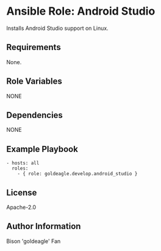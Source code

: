 # Ansible Role: Android Studio

Installs Android Studio support on Linux.

## Requirements

None.

## Role Variables

NONE

## Dependencies

NONE

## Example Playbook

    - hosts: all
      roles:
        - { role: goldeagle.develop.android_studio }

## License

Apache-2.0

## Author Information

Bison 'goldeagle' Fan
